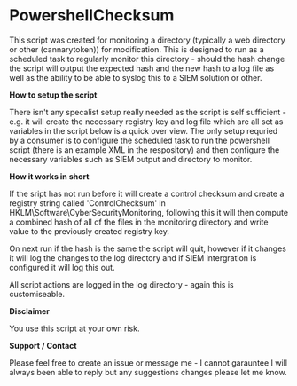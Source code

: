# PowershellChecksum
This script was created for monitoring a directory (typically a web directory or other (cannarytoken)) for modification. This is designed to run as a scheduled task to regularly monitor this directory - should the hash change the script will output the expected hash and the new hash to a log file as well as the ability to be able to syslog this to a SIEM solution or other.

**How to setup the script**

There isn't any specalist setup really needed as the script is self sufficient - e.g. it will create the necessary registry key and log file which are all set as variables in the script below is a quick over view. The only setup requried by a consumer is to configure the scheduled task to run the powershell script (there is an example XML in the respository) and then configure the necessary variables such as SIEM output and directory to monitor.

**How it works in short**

If the sript has not run before it will create a control checksum and create a registry string called 'ControlChecksum' in HKLM\Software\CyberSecurityMonitoring, following this it will then compute a combined hash of all of the files in the monitoring directory and write value to the previously created registry key.

On next run if the hash is the same the script will quit, however if it changes it will log the changes to the log directory and if SIEM intergration is configured it will log this out.

All script actions are logged in the log directory - again this is customiseable.

**Disclaimer**

You use this script at your own risk.

**Support / Contact**

Please feel free to create an issue or message me - I cannot garauntee I will always been able to reply but any suggestions changes please let me know.
